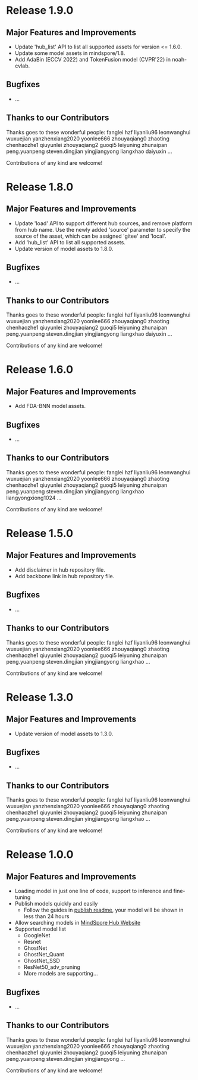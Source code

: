 # Release 1.9.0

## Major Features and Improvements

* Update 'hub_list' API to list all supported assets for version <= 1.6.0.
* Update some model assets in mindspore/1.8.
* Add AdaBin (ECCV 2022) and TokenFusion model (CVPR'22) in noah-cvlab.

## Bugfixes

* ...

## Thanks to our Contributors

Thanks goes to these wonderful people:
fanglei hzf liyanliu96 leonwanghui wuxuejian yanzhenxiang2020 yoonlee666 zhouyaqiang0 zhaoting chenhaozhe1 qiuyunlei zhouyaqiang2 guoqi5 leiyuning zhunaipan peng.yuanpeng steven.dingjian yingjiangyong liangxhao daiyuxin
...

Contributions of any kind are welcome!

# Release 1.8.0

## Major Features and Improvements

* Update 'load' API to support different hub sources, and remove platform from hub name. Use the newly added 'source' parameter to specify the source of the asset, which can be assigned 'gitee' and 'local'.
* Add 'hub_list' API to list all supported assets.
* Update version of model assets to 1.8.0.

## Bugfixes

* ...

## Thanks to our Contributors

Thanks goes to these wonderful people:
fanglei hzf liyanliu96 leonwanghui wuxuejian yanzhenxiang2020 yoonlee666 zhouyaqiang0 zhaoting chenhaozhe1 qiuyunlei zhouyaqiang2 guoqi5 leiyuning zhunaipan peng.yuanpeng steven.dingjian yingjiangyong liangxhao daiyuxin
...

Contributions of any kind are welcome!

# Release 1.6.0

## Major Features and Improvements

* Add FDA-BNN model assets.

## Bugfixes

* ...

## Thanks to our Contributors

Thanks goes to these wonderful people:
fanglei hzf liyanliu96 leonwanghui wuxuejian yanzhenxiang2020 yoonlee666 zhouyaqiang0 zhaoting chenhaozhe1 qiuyunlei zhouyaqiang2 guoqi5 leiyuning zhunaipan peng.yuanpeng steven.dingjian yingjiangyong liangxhao liangyongxiong1024
...

Contributions of any kind are welcome!

# Release 1.5.0

## Major Features and Improvements

* Add disclaimer in hub repository file.
* Add backbone link in hub repository file.

## Bugfixes

* ...

## Thanks to our Contributors

Thanks goes to these wonderful people:
fanglei hzf liyanliu96 leonwanghui wuxuejian yanzhenxiang2020 yoonlee666 zhouyaqiang0 zhaoting chenhaozhe1 qiuyunlei zhouyaqiang2 guoqi5 leiyuning zhunaipan peng.yuanpeng steven.dingjian yingjiangyong liangxhao
...

Contributions of any kind are welcome!

# Release 1.3.0

## Major Features and Improvements

* Update version of model assets to 1.3.0.

## Bugfixes

* ...

## Thanks to our Contributors

Thanks goes to these wonderful people:
fanglei hzf liyanliu96 leonwanghui wuxuejian yanzhenxiang2020 yoonlee666 zhouyaqiang0 zhaoting chenhaozhe1 qiuyunlei zhouyaqiang2 guoqi5 leiyuning zhunaipan peng.yuanpeng steven.dingjian yingjiangyong liangxhao
...

Contributions of any kind are welcome!

# Release 1.0.0

## Major Features and Improvements

* Loading model in just one line of code, support to inference and fine-tuning
* Publish models quickly and easily
    * Follow the guides in [publish readme](https://gitee.com/mindspore/hub/blob/master/mshub_res/README.md), your model will be shown in less than 24 hours
* Allow searching models in [MindSpore Hub Website](https://www.mindspore.cn/resources/hub)
* Supported model list
    * GoogleNet
    * Resnet
    * GhostNet
    * GhostNet_Quant
    * GhostNet_SSD
    * ResNet50_adv_pruning
    * More models are supporting...

## Bugfixes

* ...

## Thanks to our Contributors

Thanks goes to these wonderful people:
fanglei hzf liyanliu96 leonwanghui wuxuejian yanzhenxiang2020 yoonlee666 zhouyaqiang0 zhaoting chenhaozhe1 qiuyunlei zhouyaqiang2 guoqi5 leiyuning zhunaipan peng.yuanpeng steven.dingjian yingjiangyong
...

Contributions of any kind are welcome!
